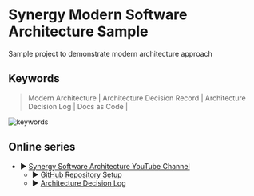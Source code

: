 # Synergy Modern Software Architecture Sample

Sample project to demonstrate modern architecture approach

## Keywords

> Modern Architecture | Architecture Decision Record | Architecture Decision Log | Docs as Code |


![keywords](https://www.plantuml.com/plantuml/png/VSwn3i902CRndQTWvYdQs54NVO3cmf5wmu7XwD2t5nCN7Shu8__acqOKZzwqzl8287mSAhuTUBCghZWxFri8n-u2HBWOxrqqIZJJ15e_D70UUCa2aluRMdy45-4siiQhRMVlkx1vXRn9j7udlW40)

## Online series

* ▶️ [Synergy Software Architecture YouTube Channel](https://www.youtube.com/channel/UCTildHeLP4HoQVexsdrrHLA)
    * ▶️ [GitHub Repository Setup](https://www.youtube.com/watch?v=1xpCQnlqwFE)
    * ▶️ [Architecture Decision Log](https://www.youtube.com/watch?v=td3vERoL_KQ)